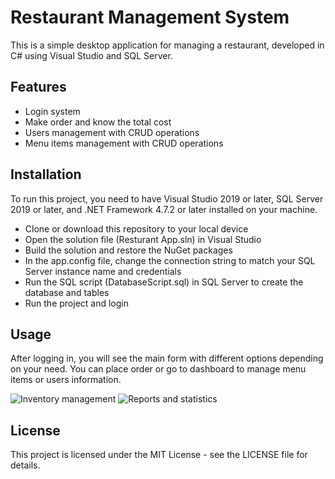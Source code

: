 # Restaurant Management System

This is a simple desktop application for managing a restaurant, developed in C# using Visual Studio and SQL Server.

## Features

- Login system
- Make order and know the total cost
- Users management with CRUD operations
- Menu items management with CRUD operations

## Installation

To run this project, you need to have Visual Studio 2019 or later, SQL Server 2019 or later, and .NET Framework 4.7.2 or later installed on your machine.

- Clone or download this repository to your local device
- Open the solution file (Resturant App.sln) in Visual Studio
- Build the solution and restore the NuGet packages
- In the app.config file, change the connection string to match your SQL Server instance name and credentials
- Run the SQL script (DatabaseScript.sql) in SQL Server to create the database and tables
- Run the project and login

## Usage

After logging in, you will see the main form with different options depending on your need. You can place order or go to dashboard to manage menu items or users information.

![Inventory management](https://www.kashipara.com/project/c-net/2918/restaurant-management-system)
![Reports and statistics](https://github.com/kujalk/Restaurant-Management-System)

## License

This project is licensed under the MIT License - see the LICENSE file for details.
